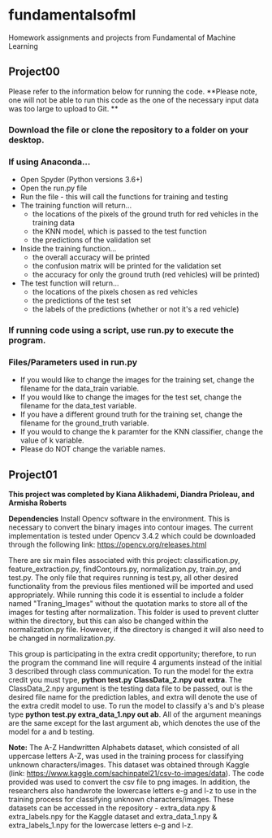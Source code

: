 # fundamentalsofml
Homework assignments and projects from Fundamental of Machine Learning 

## Project00

Please refer to the information below for running the code. **Please note, one will not be able to run this code as the one of the necessary input data was too large to upload to Git. **

### Download the file or clone the repository to a folder on your desktop. 
### If using Anaconda...
  * Open Spyder (Python versions 3.6+)
  * Open the run.py file 
  * Run the file - this will call the functions for training and testing 
  * The training function will return...
    * the locations of the pixels of the ground truth for red vehicles in the training data
    * the KNN model, which is passed to the test function
    * the predictions of the validation set 
  * Inside the training function...
    * the overall accuracy will be printed 
    * the confusion matrix will be printed for the validation set
    * the accuracy for only the ground truth (red vehicles) will be printed)
  * The test function will return...
    * the locations of the pixels chosen as red vehicles
    * the predictions of the test set 
    * the labels of the predictions (whether or not it's a red vehicle)
### If running code using a script, use run.py to execute the program. 
### Files/Parameters used in run.py
  * If you would like to change the images for the training set, change the filename for the data_train variable. 
  * If you would like to change the images for the test set, change the filename for the data_test variable.
  * If you have a different ground truth for the training set, change the filename for the ground_truth variable.
  * If you would to change the k paramter for the KNN classifier, change the value of k variable.
  * Please do NOT change the variable names.
  
  
## Project01 

**This project was completed by Kiana Alikhademi, Diandra Prioleau, and Armisha Roberts**

**Dependencies**
Install Opencv software in the environment. This is necessary to convert the binary images into contour images. The current implementation is tested under Opencv 3.4.2 which could be downloaded through the following link:
https://opencv.org/releases.html



There are six main files associated with this project: classification.py, feature_extraction.py, findContours.py, 
normalization.py, train.py, and test.py. The only file that requires running is test.py, all other desired functionality from 
the previous files mentioned will be imported and used appropriately. While running this code it is essential to include a 
folder named "Traning_Images" without the quotation marks to store all of the images for testing after normalization. This 
folder is used to prevent clutter within the directory, but this can also be changed within the normalization.py file. However,
if the directory is changed it will also need to be changed in normalization.py.

This group is participating in the extra credit opportunity; therefore, to run the program the command line will require 4 
arguments instead of the initial 3 described through class communication. To run the model for the extra credit you must type,
**python test.py ClassData_2.npy out extra**. The ClassData_2.npy argument is the testing data file to be passed, out is the desired file name for the prediction lables, and extra will denote the use of the extra credit model to use. To run the model to classify a's and b's 
please type **python test.py extra_data_1.npy out ab**. All of the argument meanings are the same except for the last argument ab, which denotes the use of the model for a and b testing.


**Note:** The A-Z Handwritten Alphabets dataset, which consisted of all uppercase letters A-Z, was used in the training process for classifying unknown characters/images. This dataset was obtained through Kaggle (link: https://www.kaggle.com/sachinpatel21/csv-to-images/data). The code provided was used to convert the csv file to png images. In addition, the researchers also handwrote the lowercase letters e-g and l-z to use in the training process for classifying unknown characters/images. These datasets can be accessed in the repository - extra_data.npy & extra_labels.npy for the Kaggle dataset and extra_data_1.npy & extra_labels_1.npy for the lowercase letters e-g and l-z.

